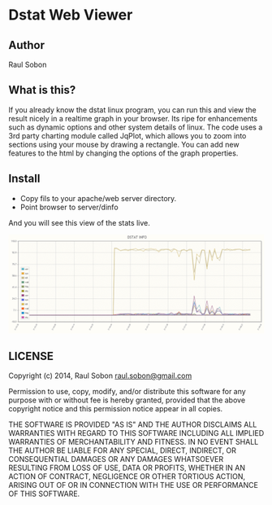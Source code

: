Dstat Web Viewer
================

## Author
Raul Sobon

## What is this?
If you already know the dstat linux program,  you can run this and view the result nicely in a realtime graph in your browser.
Its ripe for enhancements such as dynamic options and other system details of linux.
The code uses a 3rd party charting module called JqPlot, which allows you to zoom into sections using your mouse by drawing a rectangle.
You can add new features to the html by changing the options of the graph properties.

## Install
  * Copy fils to your apache/web server directory.
  * Point browser to server/dinfo

And you will see this view of the stats live.

![alt text](dstat.png "Screen")


## LICENSE

Copyright (c) 2014, Raul Sobon <raul.sobon@gmail.com>

Permission to use, copy, modify, and/or distribute this software for any
purpose with or without fee is hereby granted, provided that the above
copyright notice and this permission notice appear in all copies.

THE SOFTWARE IS PROVIDED "AS IS" AND THE AUTHOR DISCLAIMS ALL WARRANTIES
WITH REGARD TO THIS SOFTWARE INCLUDING ALL IMPLIED WARRANTIES OF
MERCHANTABILITY AND FITNESS. IN NO EVENT SHALL THE AUTHOR BE LIABLE FOR
ANY SPECIAL, DIRECT, INDIRECT, OR CONSEQUENTIAL DAMAGES OR ANY DAMAGES
WHATSOEVER RESULTING FROM LOSS OF USE, DATA OR PROFITS, WHETHER IN AN
ACTION OF CONTRACT, NEGLIGENCE OR OTHER TORTIOUS ACTION, ARISING OUT OF
OR IN CONNECTION WITH THE USE OR PERFORMANCE OF THIS SOFTWARE.

